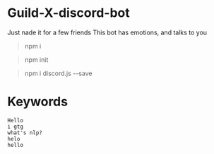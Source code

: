 # Guild-X-discord-bot

Just nade it for a few friends
This bot has emotions, and talks to you

> npm i

> npm init

> npm i discord.js --save

# Keywords
```
Hello
i gtg
what's nlp?
helo
hello
```

